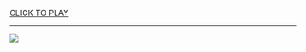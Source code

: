 
<a href="https://premium76.site?title=unblocked_games_armor_games&ref=13M">CLICK TO PLAY</a></h3>
<hr>

<a href="https://premium76.site?title=unblocked_games_armor_games&ref=13M"><img src="https://clearcache.store/games.png"></a>


